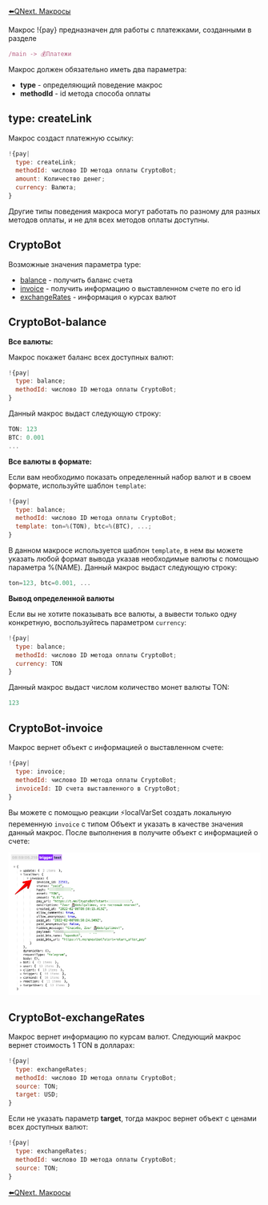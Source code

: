 
[⬅️QNext. Макросы](/docs-test/_export/macros)



Макрос !{pay} предназначен для работы с платежками, созданными в разделе
```js 
/main -> 💰Платежи
```

Макрос должен обязательно иметь два параметра:
* **type** - определяющий поведение макрос
* **methodId** - id метода способа оплаты
## type: createLink

Макрос создаст платежную ссылку:
```js 
!{pay|
  type: createLink;
  methodId: числово ID метода оплаты CryptoBot;
  amount: Количество денег;
  currency: Валюта; 
}
```



Другие типы поведения макроса могут работать по разному для разных методов оплаты, и не для всех методов оплаты доступны.
## CryptoBot

Возможные значения параметра type:
* [balance](#cryptobot-balance) - получить баланс счета
* [invoice](#cryptobot-invoice) - получить информацию о выставленном счете по его id
* [exchangeRates](#cryptobot-exchangerates) - информация о курсах валют
## CryptoBot-balance

**Все валюты:**

Макрос покажет баланс всех доступных валют:
```js 
!{pay|
  type: balance;
  methodId: числово ID метода оплаты CryptoBot;
}
```

Данный макрос выдаст следующую строку:
```js 
TON: 123
BTC: 0.001
...
```

**Все валюты в формате:**

Если вам необходимо показать определенный набор валют и в своем формате, используйте шаблон `template`:
```js 
!{pay|
  type: balance;
  methodId: числово ID метода оплаты CryptoBot;
  template: ton=%(TON), btc=%(BTC), ...;
}
```

В данном макросе используется шаблон `template`, в нем вы можете указать любой формат вывода указав необходимые валюты с помощью параметра %(NAME). Данный макрос выдаст следующую строку:
```js 
ton=123, btc=0.001, ...
```

**Вывод определенной валюты**

Если вы не хотите показывать все валюты, а вывести только одну конкретную, воспользуйтесь параметром `currency`:
```js 
!{pay|
  type: balance;
  methodId: числово ID метода оплаты CryptoBot;
  currency: TON
}
```

Данный макрос выдаст числом количество монет валюты TON:
```js 
123
```


## CryptoBot-invoice

Макрос вернет объект с информацией о выставленном счете:
```js 
!{pay|
  type: invoice;
  methodId: числово ID метода оплаты CryptoBot;
  invoiceId: ID счета выставленного в CryptoBot;
}
```

Вы можете с помощью реакции ⚡️localVarSet создать локальную переменную `invoice` с типом Объект и указать в качестве значения данный макрос. После выполнения в получите объект с информацией о счете:

![](./1.png)
## CryptoBot-exchangeRates

Макрос вернет информацию по курсам валют. Следующий макрос вернет стоимость 1 TON в долларах:
```js 
!{pay|
  type: exchangeRates;
  methodId: числово ID метода оплаты CryptoBot;
  source: TON;
  target: USD;
}
```

Если не указать параметр **target**, тогда макрос вернет объект с ценами всех доступных валют:
```js 
!{pay|
  type: exchangeRates;
  methodId: числово ID метода оплаты CryptoBot;
  source: TON;
}
```





[⬅️QNext. Макросы](/docs-test/_export/macros)


  
